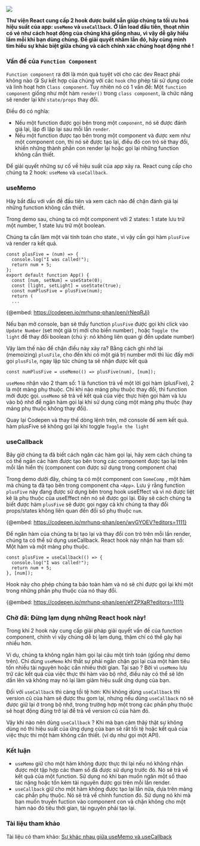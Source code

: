 ![](https://images.viblo.asia/5dac9171-4272-491d-bf4d-3958c148e9b6.jpeg)

**Thư viện React cung cấp 2 hook được build sẵn giúp chúng ta tối ưu hoá hiệu suất của app: ``useMemo`` và ``useCallback``. Ở lần load đầu tiên, thoạt nhìn có vẻ như cách hoạt động của chúng khá giống nhau, vì vậy dễ gây hiểu lầm mỗi khi bạn dùng chúng. Để giải quyết nhầm lẫn đó, hãy cùng mình tìm hiểu sự khác biệt giữa chúng và cách chính xác chúng hoạt động nhé !**

### Vấn đề của ``Function Component``
``Function component`` ra đời là món quà tuyệt vời cho các dev React phải không nào :kissing_heart: Sự kết hợp của chúng với các ``hook`` cho phép tái sử dụng code và linh hoạt hơn ``Class component``. Tuy nhiên nó có 1 vấn đề: Một ``function component`` giống như một hàm ``render()`` trong ``class component``, là chức năng sẽ render lại khi ``state/props`` thay đổi.

Điều đó có nghĩa:

*  Nếu một function được gọi bên trong một ``component``, nó sẽ được đánh giá lại, lặp đi lặp lại sau mỗi lần ``render``.
*  Nếu một function được tạo bên trong một component và được xem như một component con, thì nó sẽ được tạo lại, điều đó con trỏ sẽ thay đổi, khiến những thành phần con render lại hoặc gọi lại những function không cần thiết.

Để giải quyết những sự cố về hiệu suất của app xảy ra. React cung cấp cho chúng ta 2 hook: ``useMemo`` và ``useCallback``.

### useMemo
Hãy bắt đầu với vấn đề đầu tiên và xem cách nào để chặn đánh giá lại những function không cần thiết.

Trong demo sau, chúng ta có một component với 2 states: 1 state lưu trữ một number, 1 state lưu trữ một boolean.

Chúng ta cần làm một vài tính toán cho state., vì vậy cần gọi hàm ``plusFive``  và render ra kết quả.

```
const plusFive = (num) => {
  console.log("I was called!");
  return num + 5;
};
export default function App() {
  const [num, setNum] = useState(0);
  const [light, setLight] = useState(true);
  const numPlusFive = plusFive(num);
  return (
  ...
```

{@embed: https://codepen.io/mrhunq-phan/pen/rNeqRJj}

Nếu bạn mở console, bạn sẽ thấy function ``plusFive`` được gọi khi click vào ``Update Number``  (set một giá trị mới cho biến number) , hoặc ``Toggle the light`` để thay đổi boolean (chú ý: nó không liên quan gì đến update number)

Vậy làm thế nào để chặn điều này xảy ra?  Bằng cách ghi nhớ lại (memoizing)  ``plusFile``, cho đến khi có một giá trị number mới thì lúc đấy mới gọi ``plusFile``, ngay lập tức chúng ta sẽ nhận được kết quả

```
const numPlusFive = useMemo(() => plusFive(num), [num]);
```

``useMemo`` nhận vào 2 tham số: 1 là function trả về một lời gọi hàm (plusFive), 2 là một mảng phụ thuộc. Chỉ khi nào mảng phụ thuộc thay đổi, thì function mới được gọi. ``useMemo`` sẽ trả về kết quả của việc thực hiện gọi hàm và lưu vào bộ nhớ  để ngăn hàm gọi lại khi sử dụng cùng một mảng phụ thuộc (hay mảng phụ thuộc không thay đổi).

Quay lại Codepen và thay thế dòng lệnh trên, mở console để xem kết quả. hàm plusFive sẽ không goi lại khi toggle ``Toggle the light``

### useCallback

Bây giờ chúng ta đã biết cách ngăn các hàm gọi lại, hãy xem cách chúng ta có thể ngăn các hàm được tạo bên trong các component được tạo lại trên mỗi lần hiển thị (component con được sử dụng trong component cha)

Trong demo dưới đây, chúng ta có một component con ``SomeComp`` , một hàm mà chúng ta đã tạo bên trong component cha ``<App>``.  Lưu ý rằng function ``plusFive`` này đang được sử dụng bên trong hook useEffect và vì nó được liệt kê là phụ thuộc của useEffect nên nó sẽ được gọi lại. Đây sẽ cách chúng ta biết được hàm ``plusFive`` sẽ được gọi ngay cả khi chúng ta thay đổi props/states không liên quan đến đối số phụ thuộc ``num``.

{@embed: https://codepen.io/mrhunq-phan/pen/wvGYOEV?editors=1111}

Để ngăn hàm của chúng ta bị tạo lại và thay đổi con trỏ trên mỗi lần render, chúng ta có thể sử dụng useCallback. React hook này nhận hai tham số: Một hàm và một mảng phụ thuộc.

```
const plusFive = useCallback(() => {
  console.log("I was called!");
  return num + 5;
}, [num]);
```

Hook này cho phép chúng ta bảo toàn hàm và nó sẽ chỉ được gọi lại khi một trong những phần phụ thuộc của nó thay đổi.

{@embed: https://codepen.io/mrhunq-phan/pen/eYZPXaR?editors=1111}

### Chờ đã: Đừng lạm dụng những React hook này!

Trong khi 2 hook này cung cấp giải pháp giải quyết vấn đề của function component, chính vì vậy chúng dễ bị lạm dụng, thậm chí có thể gây hại nhiều hơn.

Ví dụ, chúng ta không ngăn hàm gọi lại cảu một tính toán (giống như demo trên). Chỉ dùng ``useMemo`` khi thất sự phải ngăn chặn gọi lại của một hàm tiêu tốn nhiều tài nguyên hoặc cần nhiều thời gian. Tại sao ? Bởi vì ``useMemo`` lưu trữ các kết quả của việc thực thi hàm vào bộ nhớ, điều này có thể sẽ lớn dần lên và không may nó lại làm giảm hiệu suất ứng dụng của bạn.

Đối với ``useCallback`` thì càng tồi tệ hơn: Khi không dùng ``useCallback`` thì version cũ của hàm sẽ được thu gom lại, nhưng nếu dùng ``useCallback`` nó sẽ được giữ lại ở trong bộ nhớ, trong trường hợp một trong các phần phụ thuộc sẽ hoạt động đúng trở lại để trả về version cũ của hàm đó.

Vậy khi nào nên dùng ``useCallback`` ?  Khi mà bạn cảm thâý thật sự không dùng nó thì hiệu suất của ứng dụng của bạn sẽ rất tồi tệ hoặc kết quả của việc thực thi một hàm không cần thiết. (ví dụ như gọi một API).

### Kết luận

* ``useMemo`` giữ cho một hàm không được thực thi lại nếu nó không nhận được một tập hợp các tham số đã được sử dụng trước đó. Nó sẽ trả về kết quả của một function. Sử dụng nó khi bạn muốn ngăn một số thao tác nặng hoặc tốn kém tài nguyên được gọi trên mỗi lần render.
* ``useCallback`` giữ cho một hàm không được tạo lại lần nữa, dựa trên mảng các phần phụ thuộc. Nó sẽ trả về chính function đó.  Sử dụng nó khi mà bạn muốn truyền fuction vào component con và chặn không cho một hàm nào đó tiêu thời gian, tài nguyên phải tạo lại.

###  Tài liệu tham khảo

Tài liệu có tham khảo: [Sự khác nhau giữa useMemo và useCallback](https://levelup.gitconnected.com/understanding-the-difference-between-usememo-and-usecallback-ec956adb2004)